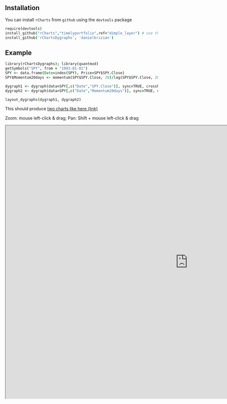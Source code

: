 ## Installation

You can install `rCharts` from `github` using the `devtools` package

```coffee
require(devtools)
install_github("rCharts","timelyportfolio",ref="dimple_layer") # use this specific branch with temp fix
install_github('rChartsDygraphs', 'danielkrizian')
```

## Example 

```coffee
library(rChartsDygraphs); library(quantmod)
getSymbols("SPY", from = "1993-01-01")
SPY <- data.frame(Date=index(SPY), Price=SPY$SPY.Close)
SPY$Momentum20days <- momentum(SPY$SPY.Close, 20)/lag(SPY$SPY.Close, 20)*100

dygraph1 <- dygraph(data=SPY[,c("Date","SPY.Close")], sync=TRUE, crosshair="vertical", legendFollow=TRUE, width=1000)
dygraph2 <- dygraph(data=SPY[,c("Date","Momentum20days")], sync=TRUE, crosshair="vertical", legendFollow=TRUE, width=1000, colors='grey')

layout_dygraphs(dygraph1, dygraph2)
```

This should produce [two charts like here (link)](http://rawgit.com/danielkrizian/rChartsDygraphs/master/examples/multi-layout.html)

Zoom: mouse left-click & drag; Pan: Shift + mouse left-click & drag

<iframe src="http://rawgit.com/danielkrizian/rCharts_dygraphs/master/examples/multi-layout.html" style="width: 1200px; height: 900px;"/iframe>

